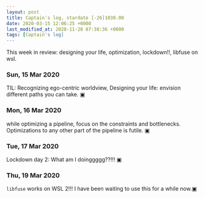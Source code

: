 ```yaml
---
layout: post
title: Captain's log, stardate [-26]1030.00
date: 2020-03-15 12:06:25 +0000
last_modified_at: 2020-11-28 07:38:36 +0000
tags: [Captain's log]
---
```


This week in review: designing your life, optimization, lockdown!!, libfuse on wsl.

<!-- more -->

### Sun, 15 Mar 2020

TIL: Recognizing ego-centric worldview, Designing your life: envision different
paths you can take.
▣

### Mon, 16 Mar 2020

while optimizing a pipeline, focus on the constraints and bottlenecks.
Optimizations to any other part of the pipeline is futile.
▣

### Tue, 17 Mar 2020

Lockdown day 2: What am I doinggggg??!!!
▣

### Thu, 19 Mar 2020

`libfuse` works on WSL 2!!! I have been waiting to use this for a while now.▣
